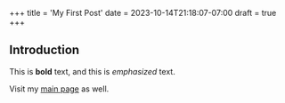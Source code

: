 +++
title = 'My First Post'
date = 2023-10-14T21:18:07-07:00
draft = true
+++

## Introduction

This is **bold** text, and this is *emphasized* text.

Visit my [main page](https://is-here.com) as well.
